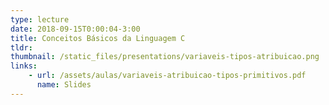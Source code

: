 ```yaml
---
type: lecture
date: 2018-09-15T0:00:04-3:00
title: Conceitos Básicos da Linguagem C
tldr: 
thumbnail: /static_files/presentations/variaveis-tipos-atribuicao.png
links: 
    - url: /assets/aulas/variaveis-atribuicao-tipos-primitivos.pdf
      name: Slides
---
```

